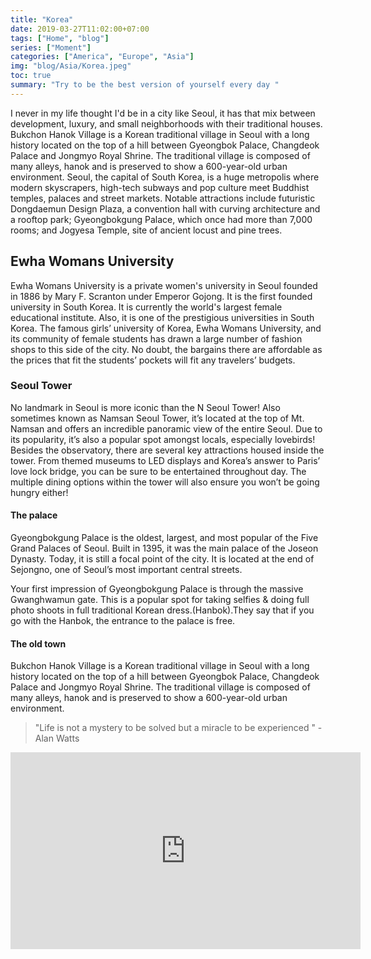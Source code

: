 ```yaml
---
title: "Korea"
date: 2019-03-27T11:02:00+07:00
tags: ["Home", "blog"]
series: ["Moment"]
categories: ["America", "Europe", "Asia"]
img: "blog/Asia/Korea.jpeg"
toc: true
summary: "Try to be the best version of yourself every day "
---
```


I never in my life thought I'd be in a city like Seoul, it has that mix between development, luxury, and small neighborhoods with their traditional houses. Bukchon Hanok Village is a Korean traditional village in Seoul with a long history located on the top of a hill between Gyeongbok Palace, Changdeok Palace and Jongmyo Royal Shrine. The traditional village is composed of many alleys, hanok and is preserved to show a 600-year-old urban environment.
Seoul, the capital of South Korea, is a huge metropolis where modern skyscrapers, high-tech subways and pop culture meet Buddhist temples, palaces and street markets. Notable attractions include futuristic Dongdaemun Design Plaza, a convention hall with curving architecture and a rooftop park; Gyeongbokgung Palace, which once had more than 7,000 rooms; and Jogyesa Temple, site of ancient locust and pine trees.

## Ewha Womans University

Ewha Womans University is a private women's university in Seoul founded in 1886 by Mary F. Scranton under Emperor Gojong. It is the first founded university in South Korea. It is currently the world's largest female educational institute. Also, it is one of the prestigious universities in South Korea.
The famous girls’ university of Korea, Ewha Womans University, and its community of female students has drawn a large number of fashion shops to this side of the city. No doubt, the bargains there are affordable as the prices that fit the students’ pockets will fit any travelers’ budgets.

### Seoul Tower

No landmark in Seoul is more iconic than the N Seoul Tower! Also sometimes known as Namsan Seoul Tower, it’s located at the top of Mt. Namsan and offers an incredible panoramic view of the entire Seoul. Due to its popularity, it’s also a popular spot amongst locals, especially lovebirds!
Besides the observatory, there are several key attractions housed inside the tower. From themed museums to LED displays and Korea’s answer to Paris’ love lock bridge, you can be sure to be entertained throughout day. The multiple dining options within the tower will also ensure you won’t be going hungry either!

#### The palace

Gyeongbokgung Palace is the oldest, largest, and most popular of the Five Grand Palaces of Seoul. Built in 1395, it was the main palace of the Joseon Dynasty. Today, it is still a focal point of the city. It is located at the end of Sejongno, one of Seoul’s most important central streets.

Your first impression of Gyeongbokgung Palace is through the massive Gwanghwamun gate. This is a popular spot for taking selfies & doing full photo shoots in full traditional Korean dress.(Hanbok).They say that if you go with the Hanbok, the entrance to the palace is free.

#### The old town

Bukchon Hanok Village is a Korean traditional village in Seoul with a long history located on the top of a hill between Gyeongbok Palace, Changdeok Palace and Jongmyo Royal Shrine. The traditional village is composed of many alleys, hanok and is preserved to show a 600-year-old urban environment.

> "Life is not a mystery to be solved but a miracle to be experienced " - Alan Watts

<iframe width="560" height="315" src="https://www.youtube.com/embed/HLgsHeQ4IC8" frameborder="0" allow="accelerometer; autoplay; encrypted-media; gyroscope; picture-in-picture" allowfullscreen></iframe>
